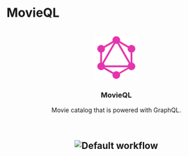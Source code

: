 # MovieQL

<br />
<div align="center">
  <a href="https://github.com/Spelchure/movieql">
    <img src="assets/graphql-logo.png" alt="Logo" width="100" height="100">
  </a>

  <h3 align="center">MovieQL</h3>
    Movie catalog that is powered with GraphQL.
  <p align="center">
    <br />
  </p>

## ![Default workflow](https://github.com/Spelchure/movieql/actions/workflows/default.yml/badge.svg)

</div>